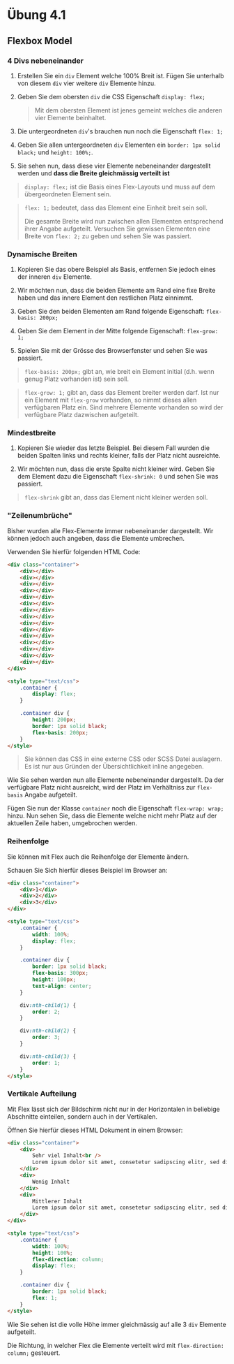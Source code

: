 # Übung 4.1 #

## Flexbox Model ##

### 4 Divs nebeneinander ###

1. Erstellen Sie ein `div` Element welche 100% Breit ist. Fügen Sie unterhalb von diesem `div` vier weitere `div` Elemente hinzu.

1. Geben Sie dem obersten `div` die CSS Eigenschaft `display: flex;`

    > Mit dem obersten Element ist jenes gemeint welches die anderen vier Elemente beinhaltet.

1. Die untergeordneten `div`'s brauchen nun noch die Eigenschaft `flex: 1;`

1. Geben Sie allen untergeordneten `div` Elementen ein `border: 1px solid black;` und `height: 100%;`.

1. Sie sehen nun, dass diese vier Elemente nebeneinander dargestellt werden und **dass die Breite gleichmässig verteilt ist**

> `display: flex;` ist die Basis eines Flex-Layouts und muss auf dem übergeordneten Element sein.

> `flex: 1;` bedeutet, dass das Element eine Einheit breit sein soll.
> 
> Die gesamte Breite wird nun zwischen allen Elementen entsprechend ihrer Angabe aufgeteilt. Versuchen Sie
> gewissen Elementen eine Breite von `flex: 2;` zu geben und sehen Sie was passiert.

### Dynamische Breiten ###

1. Kopieren Sie das obere Beispiel als Basis, entfernen Sie jedoch eines der inneren `div` Elemente.

1. Wir möchten nun, dass die beiden Elemente am Rand eine fixe Breite haben und das innere Element den restlichen Platz einnimmt.

1. Geben Sie den beiden Elementen am Rand folgende Eigenschaft: `flex-basis: 200px;`

1. Geben Sie dem Element in der Mitte folgende Eigenschaft: `flex-grow: 1;`

1. Spielen Sie mit der Grösse des Browserfenster und sehen Sie was passiert.

> `flex-basis: 200px;` gibt an, wie breit ein Element initial (d.h. wenn genug Platz vorhanden ist) sein soll.

> `flex-grow: 1;` gibt an, dass das Element breiter werden darf. Ist nur ein Element mit `flex-grow` vorhanden, so nimmt dieses allen verfügbaren Platz ein.
> Sind mehrere Elemente vorhanden so wird der verfügbare Platz dazwischen aufgeteilt.

### Mindestbreite ###

1. Kopieren Sie wieder das letzte Beispiel. Bei diesem Fall wurden die beiden Spalten links und rechts kleiner, falls der Platz nicht ausreichte.

1. Wir möchten nun, dass die erste Spalte nicht kleiner wird. Geben Sie dem Element dazu die Eigenschaft `flex-shrink: 0` und sehen Sie was passiert.

> `flex-shrink` gibt an, dass das Element nicht kleiner werden soll.

### "Zeilenumbrüche" ###

Bisher wurden alle Flex-Elemente immer nebeneinander dargestellt. Wir können jedoch auch angeben, dass die Elemente umbrechen.

Verwenden Sie hierfür folgenden HTML Code:

```html
<div class="container">
    <div></div>
    <div></div>
    <div></div>
    <div></div>
    <div></div>
    <div></div>
    <div></div>
    <div></div>
    <div></div>
    <div></div>
    <div></div>
    <div></div>
    <div></div>
    <div></div>
    <div></div>
</div>

<style type="text/css">
    .container {
        display: flex;
    }

    .container div {
        height: 200px;
        border: 1px solid black;
        flex-basis: 200px;
    }
</style>
```

> Sie können das CSS in eine externe CSS oder SCSS Datei auslagern. Es ist nur aus Gründen der Übersichtlichkeit inline angegeben.

Wie Sie sehen werden nun alle Elemente nebeneinander dargestellt. Da der verfügbare Platz nicht ausreicht, wird der Platz im Verhältniss zur `flex-basis` Angabe aufgeteilt.

Fügen Sie nun der Klasse `container` noch die Eigenschaft `flex-wrap: wrap;` hinzu. Nun sehen Sie, dass die Elemente welche nicht mehr Platz auf der aktuellen Zeile haben, umgebrochen werden.

### Reihenfolge ###

Sie können mit Flex auch die Reihenfolge der Elemente ändern.

Schauen Sie Sich hierfür dieses Beispiel im Browser an:

```html
<div class="container">
    <div>1</div>
    <div>2</div>
    <div>3</div>
</div>

<style type="text/css">
    .container {
        width: 100%;
        display: flex;
    }

    .container div {
        border: 1px solid black;
        flex-basis: 300px;
        height: 100px;
        text-align: center;
    }

    div:nth-child(1) {
        order: 2;
    }

    div:nth-child(2) {
        order: 3;
    }

    div:nth-child(3) {
        order: 1;
    }
</style>
``` 

### Vertikale Aufteilung ###

Mit Flex lässt sich der Bildschirm nicht nur in der Horizontalen in beliebige Abschnitte einteilen, sondern auch in der Vertikalen.

Öffnen Sie hierfür dieses HTML Dokument in einem Browser:

```html
<div class="container">
    <div>
        Sehr viel Inhalt<br />
        Lorem ipsum dolor sit amet, consetetur sadipscing elitr, sed diam nonumy eirmod tempor invidunt ut labore et dolore magna aliquyam erat, sed diam voluptua. At vero eos et accusam et justo duo dolores et ea rebum. Stet clita kasd gubergren, no sea takimata sanctus est Lorem ipsum dolor sit amet. Lorem ipsum dolor sit amet, consetetur sadipscing elitr, sed diam nonumy eirmod tempor invidunt ut labore et dolore magna aliquyam erat, sed diam voluptua. At vero eos et accusam et justo duo dolores et ea rebum. Stet clita kasd gubergren, no sea takimata sanctus est Lorem ipsum dolor sit amet.
    </div>
    <div>
        Wenig Inhalt
    </div>
    <div>
        Mittlerer Inhalt
        Lorem ipsum dolor sit amet, consetetur sadipscing elitr, sed diam nonumy eirmod tempor invidunt ut labore et dolore magna aliquyam erat, sed diam voluptua. At vero eos et accusam et justo duo dolores et ea rebum. Stet clita kasd gubergren, no sea takimata sanctus est Lorem ipsum dolor sit amet. Lorem ipsum dolor sit amet, consetetur sadipscing elitr, sed diam nonumy eirmod tempor invidunt ut labore et dolore magna aliquyam erat.
    </div>
</div>

<style type="text/css">
    .container {
        width: 100%;
        height: 100%;
        flex-direction: column;
        display: flex;
    }

    .container div {
        border: 1px solid black;
        flex: 1;
    }
</style>
```

Wie Sie sehen ist die volle Höhe immer gleichmässig auf alle 3 `div` Elemente aufgeteilt.

Die Richtung, in welcher Flex die Elemente verteilt wird mit `flex-direction: column;` gesteuert.